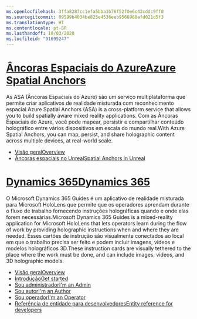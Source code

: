 ```yaml
---
ms.openlocfilehash: 3ffa8287cc1efa5bba1b76f52f0e6c43cddc9ff0
ms.sourcegitcommit: 09599b4034be825e4536eeb9566968afd021d5f3
ms.translationtype: HT
ms.contentlocale: pt-BR
ms.lasthandoff: 10/03/2020
ms.locfileid: "91695247"
---
```


# <a name="azure-spatial-anchors"></a>[<span data-ttu-id="84450-101">Âncoras Espaciais do Azure</span><span class="sxs-lookup"><span data-stu-id="84450-101">Azure Spatial Anchors</span></span>](#tab/asa)

<span data-ttu-id="84450-102">As ASA (Âncoras Espaciais do Azure) são um serviço multiplataforma que permite criar aplicativos de realidade misturada com reconhecimento espacial.</span><span class="sxs-lookup"><span data-stu-id="84450-102">Azure Spatial Anchors (ASA) is a cross-platform service that allows you to build spatially aware mixed reality applications.</span></span> <span data-ttu-id="84450-103">Com as Âncoras Espaciais do Azure, você pode mapear, persistir e compartilhar conteúdo holográfico entre vários dispositivos em escala do mundo real.</span><span class="sxs-lookup"><span data-stu-id="84450-103">With Azure Spatial Anchors, you can map, persist, and share holographic content across multiple devices, at real-world scale.</span></span>

* [<span data-ttu-id="84450-104">Visão geral</span><span class="sxs-lookup"><span data-stu-id="84450-104">Overview</span></span>](https://docs.microsoft.com/azure/spatial-anchors/overview) 
* [<span data-ttu-id="84450-105">Âncoras espaciais no Unreal</span><span class="sxs-lookup"><span data-stu-id="84450-105">Spatial Anchors in Unreal</span></span>](../unreal/unreal-azure-spatial-anchors.md) 

# <a name="dynamics-365"></a>[<span data-ttu-id="84450-106">Dynamics 365</span><span class="sxs-lookup"><span data-stu-id="84450-106">Dynamics 365</span></span>](#tab/D365)

<span data-ttu-id="84450-107">O Microsoft Dynamics 365 Guides é um aplicativo de realidade misturada para Microsoft HoloLens que permite que os operadores aprendam durante o fluxo de trabalho fornecendo instruções holográficas quando e onde elas forem necessárias.</span><span class="sxs-lookup"><span data-stu-id="84450-107">Microsoft Dynamics 365 Guides is a mixed-reality application for Microsoft HoloLens that lets operators learn during the flow of work by providing holographic instructions when and where they are needed.</span></span> <span data-ttu-id="84450-108">Esses cartões de instrução são visualmente conectados ao local em que o trabalho precisa ser feito e podem incluir imagens, vídeos e modelos holográficos 3D.</span><span class="sxs-lookup"><span data-stu-id="84450-108">These instruction cards are visually tethered to the place where the work must be done, and can include images, videos, and 3D holographic models.</span></span>

* [<span data-ttu-id="84450-109">Visão geral</span><span class="sxs-lookup"><span data-stu-id="84450-109">Overview</span></span>](https://docs.microsoft.com/dynamics365/mixed-reality/guides/) 
* [<span data-ttu-id="84450-110">Introdução</span><span class="sxs-lookup"><span data-stu-id="84450-110">Get started</span></span>](https://docs.microsoft.com/dynamics365/mixed-reality/guides/get-started) 
* [<span data-ttu-id="84450-111">Sou administrador</span><span class="sxs-lookup"><span data-stu-id="84450-111">I'm an Admin</span></span>](https://docs.microsoft.com/dynamics365/mixed-reality/guides/setup)
* [<span data-ttu-id="84450-112">Sou autor</span><span class="sxs-lookup"><span data-stu-id="84450-112">I'm an Author</span></span>](https://docs.microsoft.com/dynamics365/mixed-reality/guides/authoring-overview) 
* [<span data-ttu-id="84450-113">Sou operador</span><span class="sxs-lookup"><span data-stu-id="84450-113">I'm an Operator</span></span>](https://docs.microsoft.com/dynamics365/mixed-reality/guides/operator-overview) 
* [<span data-ttu-id="84450-114">Referência de entidade para desenvolvedores</span><span class="sxs-lookup"><span data-stu-id="84450-114">Entity reference for developers</span></span>](https://docs.microsoft.com/dynamics365/mixed-reality/guides/developer-entity-reference)
